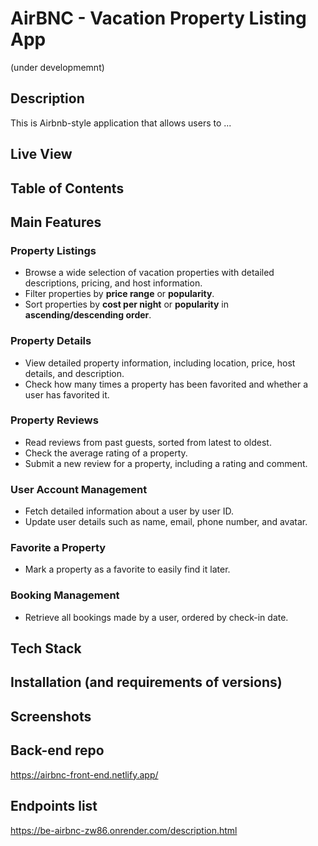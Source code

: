 # AirBNC - Vacation Property Listing App 
(under developmemnt)

## Description 
This is Airbnb-style application that allows users to ...
## Live View

## Table of Contents

## Main Features

### Property Listings
- Browse a wide selection of vacation properties with detailed descriptions, pricing, and host information.
- Filter properties by **price range** or **popularity**.
- Sort properties by **cost per night** or **popularity** in **ascending/descending order**.

### Property Details
- View detailed property information, including location, price, host details, and description.
- Check how many times a property has been favorited and whether a user has favorited it.

### Property Reviews
- Read reviews from past guests, sorted from latest to oldest.
- Check the average rating of a property.
- Submit a new review for a property, including a rating and comment.

### User Account Management
- Fetch detailed information about a user by user ID.
- Update user details such as name, email, phone number, and avatar.

### Favorite a Property
- Mark a property as a favorite to easily find it later.

###  Booking Management
- Retrieve all bookings made by a user, ordered by check-in date.

## Tech Stack 
## Installation (and requirements of versions)
## Screenshots 

## Back-end repo
https://airbnc-front-end.netlify.app/ 

## Endpoints list
https://be-airbnc-zw86.onrender.com/description.html


